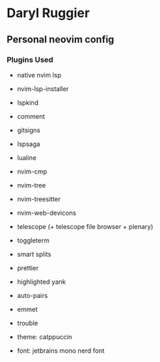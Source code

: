# Daryl Ruggier

## Personal neovim config

### Plugins Used

- native nvim lsp
- nvim-lsp-installer
- lspkind
- comment
- gitsigns
- lspsaga
- lualine
- nvim-cmp
- nvim-tree
- nvim-treesitter
- nvim-web-devicons
-  telescope (+ telescope file browser + plenary)
- toggleterm
- smart splits
- prettier
- highlighted yank
- auto-pairs
- emmet
- trouble

- theme: catppuccin
- font: jetbrains mono nerd font
